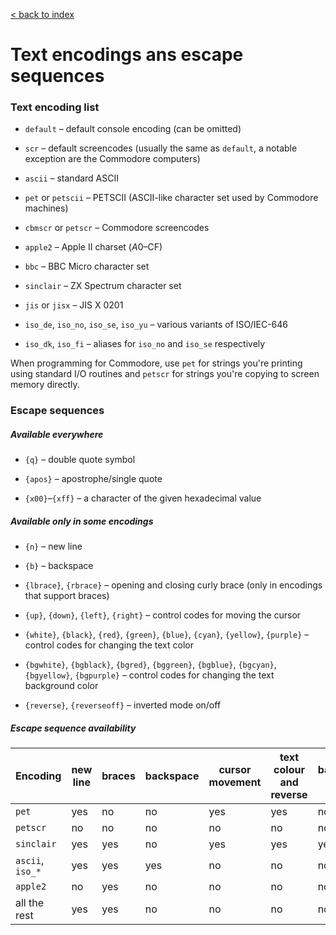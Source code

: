 [< back to index](../index.md)

# Text encodings ans escape sequences

### Text encoding list

* `default` – default console encoding (can be omitted)

* `scr` – default screencodes
(usually the same as `default`, a notable exception are the Commodore computers)

* `ascii` – standard ASCII

* `pet` or `petscii` – PETSCII (ASCII-like character set used by Commodore machines)

* `cbmscr` or `petscr` – Commodore screencodes

* `apple2` – Apple II charset ($A0–$CF)

* `bbc` – BBC Micro character set

* `sinclair` – ZX Spectrum character set

* `jis` or `jisx` – JIS X 0201

* `iso_de`, `iso_no`, `iso_se`, `iso_yu` – various variants of ISO/IEC-646
 
* `iso_dk`, `iso_fi` – aliases for `iso_no` and `iso_se` respectively

When programming for Commodore,
use `pet` for strings you're printing using standard I/O routines
and `petscr` for strings you're copying to screen memory directly.

### Escape sequences

##### Available everywhere

* `{q}` – double quote symbol

* `{apos}` – apostrophe/single quote

* `{x00}`–`{xff}` – a character of the given hexadecimal value

##### Available only in some encodings

* `{n}` – new line

* `{b}` – backspace

* `{lbrace}`, `{rbrace}` – opening and closing curly brace (only in encodings that support braces)

* `{up}`, `{down}`, `{left}`, `{right}` – control codes for moving the cursor

* `{white}`, `{black}`, `{red}`, `{green}`, `{blue}`, `{cyan}`, `{yellow}`, `{purple}` – 
control codes for changing the text color

* `{bgwhite}`, `{bgblack}`, `{bgred}`, `{bggreen}`, `{bgblue}`, `{bgcyan}`, `{bgyellow}`, `{bgpurple}` – 
control codes for changing the text background color

* `{reverse}`, `{reverseoff}` – inverted mode on/off

##### Escape sequence availability

Encoding | new line | braces | backspace | cursor movement | text colour and reverse | background colour
--|--|--|--|--|--|--
`pet`              | yes | no  | no  | yes | yes | no
`petscr`           | no  | no  | no  | no  | no  | no
`sinclair`         | yes | yes | no  | yes | yes | yes
`ascii`, `iso_*`   | yes | yes | yes | no  | no  | no
`apple2`           | no  | yes | no  | no  | no  | no
all the rest       | yes | yes | no  | no  | no  | no
